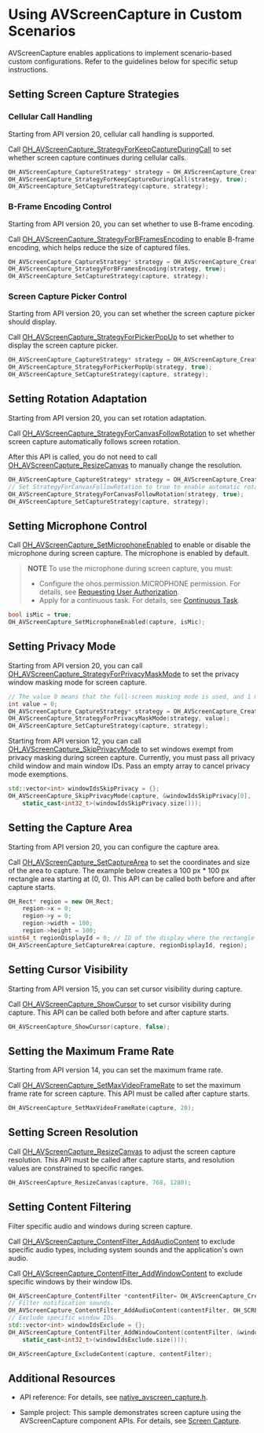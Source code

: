 # Using AVScreenCapture in Custom Scenarios

<!--Kit: Media Kit-->
<!--Subsystem: Multimedia-->
<!--Owner: @zzs_911-->
<!--Designer: @stupig001-->
<!--Tester: @xdlinc-->
<!--Adviser: @w_Machine_cc-->

AVScreenCapture enables applications to implement scenario-based custom configurations. Refer to the guidelines below for specific setup instructions.

## Setting Screen Capture Strategies

### Cellular Call Handling

Starting from API version 20, cellular call handling is supported.

Call [OH_AVScreenCapture_StrategyForKeepCaptureDuringCall](../../reference/apis-media-kit/capi-native-avscreen-capture-h.md#oh_avscreencapture_strategyforkeepcaptureduringcall) to set whether screen capture continues during cellular calls.

```c++
OH_AVScreenCapture_CaptureStrategy* strategy = OH_AVScreenCapture_CreateCaptureStrategy();
OH_AVScreenCapture_StrategyForKeepCaptureDuringCall(strategy, true);
OH_AVScreenCapture_SetCaptureStrategy(capture, strategy);
```

### B-Frame Encoding Control

Starting from API version 20, you can set whether to use B-frame encoding.

Call [OH_AVScreenCapture_StrategyForBFramesEncoding](../../reference/apis-media-kit/capi-native-avscreen-capture-h.md#oh_avscreencapture_strategyforbframesencoding) to enable B-frame encoding, which helps reduce the size of captured files.

```c++
OH_AVScreenCapture_CaptureStrategy* strategy = OH_AVScreenCapture_CreateCaptureStrategy();
OH_AVScreenCapture_StrategyForBFramesEncoding(strategy, true);
OH_AVScreenCapture_SetCaptureStrategy(capture, strategy);
```

### Screen Capture Picker Control

Starting from API version 20, you can set whether the screen capture picker should display.

Call [OH_AVScreenCapture_StrategyForPickerPopUp](../../reference/apis-media-kit/capi-native-avscreen-capture-h.md#oh_avscreencapture_strategyforpickerpopup) to set whether to display the screen capture picker.

```c++
OH_AVScreenCapture_CaptureStrategy* strategy = OH_AVScreenCapture_CreateCaptureStrategy();
OH_AVScreenCapture_StrategyForPickerPopUp(strategy, true);
OH_AVScreenCapture_SetCaptureStrategy(capture, strategy);
```

## Setting Rotation Adaptation

Starting from API version 20, you can set rotation adaptation.

Call [OH_AVScreenCapture_StrategyForCanvasFollowRotation](../../reference/apis-media-kit/capi-native-avscreen-capture-h.md#oh_avscreencapture_strategyforcanvasfollowrotation) to set whether screen capture automatically follows screen rotation.

After this API is called, you do not need to call [OH_AVScreenCapture_ResizeCanvas](../../reference/apis-media-kit/capi-native-avscreen-capture-h.md#oh_avscreencapture_resizecanvas) to manually change the resolution.

```c++
OH_AVScreenCapture_CaptureStrategy* strategy = OH_AVScreenCapture_CreateCaptureStrategy();
// Set StrategyForCanvasFollowRotation to true to enable automatic rotation following. This will automatically adjust the virtual screen size after a rotation, ensuring the output follows the rotation promptly.
OH_AVScreenCapture_StrategyForCanvasFollowRotation(strategy, true);
OH_AVScreenCapture_SetCaptureStrategy(capture, strategy);
```

## Setting Microphone Control

Call [OH_AVScreenCapture_SetMicrophoneEnabled](../../reference/apis-media-kit/capi-native-avscreen-capture-h.md#oh_avscreencapture_setmicrophoneenabled) to enable or disable the microphone during screen capture. The microphone is enabled by default.

> **NOTE**
> To use the microphone during screen capture, you must:
>
> - Configure the ohos.permission.MICROPHONE permission. For details, see [Requesting User Authorization](../../security/AccessToken/request-user-authorization.md).
> - Apply for a continuous task. For details, see [Continuous Task](../../task-management/continuous-task.md).

```c++
bool isMic = true;
OH_AVScreenCapture_SetMicrophoneEnabled(capture, isMic);
```

## Setting Privacy Mode

Starting from API version 20, you can call [OH_AVScreenCapture_StrategyForPrivacyMaskMode](../../reference/apis-media-kit/capi-native-avscreen-capture-h.md#oh_avscreencapture_strategyforprivacymaskmode) to set the privacy window masking mode for screen capture.


```c++
// The value 0 means that the full-screen masking mode is used, and 1 means that the window masking mode is used. The default value is full-screen masking mode.
int value = 0;
OH_AVScreenCapture_CaptureStrategy* strategy = OH_AVScreenCapture_CreateCaptureStrategy();
OH_AVScreenCapture_StrategyForPrivacyMaskMode(strategy, value);
OH_AVScreenCapture_SetCaptureStrategy(capture, strategy);
```

Starting from API version 12, you can call [OH_AVScreenCapture_SkipPrivacyMode](../../reference/apis-media-kit/capi-native-avscreen-capture-h.md#oh_avscreencapture_skipprivacymode) to set windows exempt from privacy masking during screen capture. Currently, you must pass all privacy child window and main window IDs. Pass an empty array to cancel privacy mode exemptions.

```c++
std::vector<int> windowIdsSkipPrivacy = {};
OH_AVScreenCapture_SkipPrivacyMode(capture, &windowIdsSkipPrivacy[0],
    static_cast<int32_t>(windowIdsSkipPrivacy.size()));
```

## Setting the Capture Area

Starting from API version 20, you can configure the capture area.

Call [OH_AVScreenCapture_SetCaptureArea](../../reference/apis-media-kit/capi-native-avscreen-capture-h.md#oh_avscreencapture_setcapturearea) to set the coordinates and size of the area to capture. The example below creates a 100 px * 100 px rectangle area starting at (0, 0). This API can be called both before and after capture starts.

```c++
OH_Rect* region = new OH_Rect;
    region->x = 0;
    region->y = 0;
    region->width = 100;
    region->height = 100;
uint64_t regionDisplayId = 0; // ID of the display where the rectangle area is located.
OH_AVScreenCapture_SetCaptureArea(capture, regionDisplayId, region);
```

## Setting Cursor Visibility

Starting from API version 15, you can set cursor visibility during capture.

Call [OH_AVScreenCapture_ShowCursor](../../reference/apis-media-kit/capi-native-avscreen-capture-h.md#oh_avscreencapture_showcursor) to set cursor visibility during capture. This API can be called both before and after capture starts.

```c++
OH_AVScreenCapture_ShowCursor(capture, false);
```

## Setting the Maximum Frame Rate

Starting from API version 14, you can set the maximum frame rate.

Call [OH_AVScreenCapture_SetMaxVideoFrameRate](../../reference/apis-media-kit/capi-native-avscreen-capture-h.md#oh_avscreencapture_setmaxvideoframerate) to set the maximum frame rate for screen capture. This API must be called after capture starts.

```c++
OH_AVScreenCapture_SetMaxVideoFrameRate(capture, 20);
```

## Setting Screen Resolution

Call [OH_AVScreenCapture_ResizeCanvas](../../reference/apis-media-kit/capi-native-avscreen-capture-h.md#oh_avscreencapture_resizecanvas) to adjust the screen capture resolution. This API must be called after capture starts, and resolution values are constrained to specific ranges.

```c++
OH_AVScreenCapture_ResizeCanvas(capture, 768, 1280);
```

## Setting Content Filtering

Filter specific audio and windows during screen capture.

Call [OH_AVScreenCapture_ContentFilter_AddAudioContent](../../reference/apis-media-kit/capi-native-avscreen-capture-h.md#oh_avscreencapture_contentfilter_addaudiocontent) to exclude specific audio types, including system sounds and the application's own audio.

Call [OH_AVScreenCapture_ContentFilter_AddWindowContent](../../reference/apis-media-kit/capi-native-avscreen-capture-h.md#oh_avscreencapture_contentfilter_addwindowcontent) to exclude specific windows by their window IDs.

```c++
OH_AVScreenCapture_ContentFilter *contentFilter= OH_AVScreenCapture_CreateContentFilter();
// Filter notification sounds.
OH_AVScreenCapture_ContentFilter_AddAudioContent(contentFilter, OH_SCREEN_CAPTURE_NOTIFICATION_AUDIO);
// Exclude specific window IDs.
std::vector<int> windowIdsExclude = {};
OH_AVScreenCapture_ContentFilter_AddWindowContent(contentFilter, &windowIdsExclude[0],
    static_cast<int32_t>(windowIdsExclude.size()));

OH_AVScreenCapture_ExcludeContent(capture, contentFilter);
```

## Additional Resources

- API reference: For details, see [native_avscreen_capture.h](../../reference/apis-media-kit/capi-native-avscreen-capture-h.md).

- Sample project: This sample demonstrates screen capture using the AVScreenCapture component APIs. For details, see [Screen Capture](https://gitcode.com/openharmony/applications_app_samples/tree/master/code/DocsSample/Media/ScreenCapture/ScreenCaptureSample).
